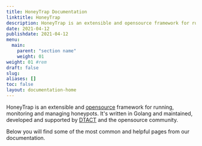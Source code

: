 ```yaml
---
title: HoneyTrap Documentation
linktitle: HoneyTrap
description: HoneyTrap is an extensible and opensource framework for running, monitoring and managing honeypots. It's written in Golang and maintained, developed and supported by DTACT.
date: 2021-04-12
publishdate: 2021-04-12
menu:
  main:
    parent: "section name"
    weight: 01
weight: 01 #rem
draft: false
slug:
aliases: []
toc: false
layout: documentation-home
---
```


HoneyTrap is an extensible and [opensource](https://github.com/honeytrap/honeytrap) framework for running, monitoring and managing honeypots.
It's written in Golang and maintained, developed and supported by [DTACT](https://dtact.com) and the opensource community.

Below you will find some of the most common and helpful pages from our documentation.
